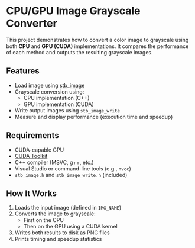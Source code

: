 # CPU/GPU Image Grayscale Converter

This project demonstrates how to convert a color image to grayscale using both **CPU** and **GPU (CUDA)** implementations. It compares the performance of each method and outputs the resulting grayscale images.

## Features

- Load image using [stb_image](https://github.com/nothings/stb)
- Grayscale conversion using:
  - CPU implementation (C++)
  - GPU implementation (CUDA)
- Write output images using `stb_image_write`
- Measure and display performance (execution time and speedup)

## Requirements

- CUDA-capable GPU
- [CUDA Toolkit](https://developer.nvidia.com/cuda-toolkit)
- C++ compiler (MSVC, g++, etc.)
- Visual Studio or command-line tools (e.g., `nvcc`)
- `stb_image.h` and `stb_image_write.h` (included)

## How It Works

1. Loads the input image (defined in `IMG_NAME`)
2. Converts the image to grayscale:
   - First on the CPU
   - Then on the GPU using a CUDA kernel
3. Writes both results to disk as PNG files
4. Prints timing and speedup statistics
